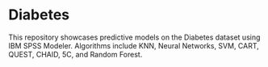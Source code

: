 # Diabetes
This repository showcases predictive models on the Diabetes dataset using IBM SPSS Modeler. Algorithms include KNN, Neural Networks, SVM, CART, QUEST, CHAID, 5C, and Random Forest.
